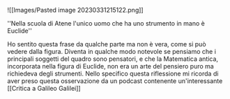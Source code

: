 ![[Images/Pasted image 20230331215122.png]]

''Nella scuola di Atene l'unico uomo che ha uno strumento in mano è Euclide''

Ho sentito questa frase da qualche parte ma non è vera, come si può vedere dalla figura.
Diventa in qualche modo notevole se pensiamo che i principali soggetti del quadro sono pensatori, e che la Matematica antica, incorporata nella figura di Euclide, non era un arte del pensiero puro ma richiedeva degli strumenti.
Nello specifico questa riflessione mi ricorda di aver preso questa osservazione da un podcast contenente un'interessante [[Critica a Galileo Galilei]]